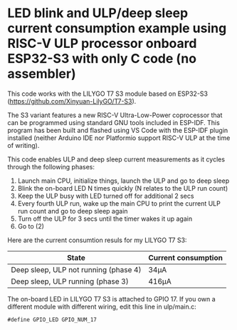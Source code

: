# LED blink and ULP/deep sleep current consumption example using RISC-V ULP processor onboard ESP32-S3 with only C code (no assembler)
This code works with the LILYGO T7 S3 module based on ESP32-S3 (https://github.com/Xinyuan-LilyGO/T7-S3).

The S3 variant features a new RISC-V Ultra-Low-Power coprocessor that can be programmed using standard GNU tools included in ESP-IDF. This program has been built and flashed using VS Code with the ESP-IDF plugin installed (neither Arduino IDE nor Platformio support RISC-V ULP at the time of writing).

This code enables ULP and deep sleep current measurements as it cycles through the following phases:
1. Launch main CPU, initialize things, launch the ULP and go to deep sleep
2. Blink the on-board LED N times quickly (N relates to the ULP run count)
3. Keep the ULP busy with LED turned off for additional 2 secs
4. Every fourth ULP run, wake up the main CPU to print the current ULP run count and go to deep sleep again
4. Turn off the ULP for 3 secs until the timer wakes it up again
5. Go to (2)

Here are the current consumtion resuls for my LILYGO T7 S3:

| State      | Current consumption |
| ----------- | ----------- |
| Deep sleep, ULP not running (phase 4) | 34µA       |
| Deep sleep, ULP running (phase 3)    | 416µA      |

The on-board LED in LILYGO T7 S3 is attached to GPIO 17. If you own a different module with different wiring, edit this line in ulp/main.c:
```
#define GPIO_LED GPIO_NUM_17
```
